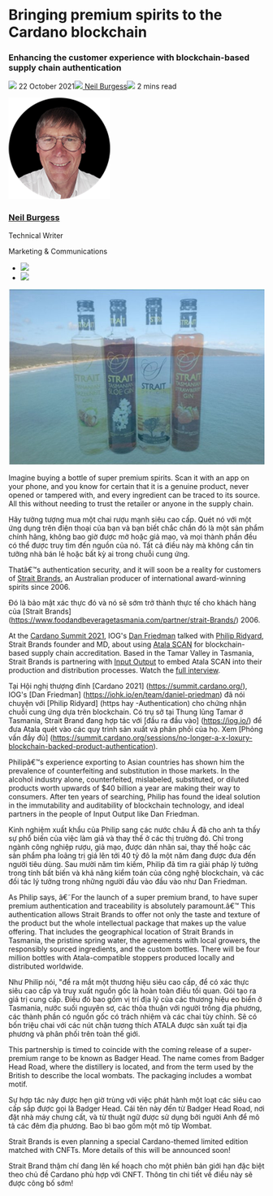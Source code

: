 # Bringing premium spirits to the Cardano blockchain
### **Enhancing the customer experience with blockchain-based supply chain authentication**
![](img/2021-10-22-bringing-premium-spirits-to-the-cardano-blockchain.002.png) 22 October 2021![](img/2021-10-22-bringing-premium-spirits-to-the-cardano-blockchain.002.png)[ Neil Burgess](tmp//en/blog/authors/neil-burgess/page-1/)![](img/2021-10-22-bringing-premium-spirits-to-the-cardano-blockchain.003.png) 2 mins read

![Neil Burgess](img/2021-10-22-bringing-premium-spirits-to-the-cardano-blockchain.004.png)[](tmp//en/blog/authors/neil-burgess/page-1/)
### [**Neil Burgess**](tmp//en/blog/authors/neil-burgess/page-1/)
Technical Writer

Marketing & Communications

- ![](img/2021-10-22-bringing-premium-spirits-to-the-cardano-blockchain.005.png)[](mailto:neil.burgess@iohk.io "Email")
- ![](img/2021-10-22-bringing-premium-spirits-to-the-cardano-blockchain.006.png)[](https://www.linkedin.com/in/neilburgessa84482125 "LinkedIn")

![Bringing premium spirits to the Cardano blockchain](img/2021-10-22-bringing-premium-spirits-to-the-cardano-blockchain.007.jpeg)

Imagine buying a bottle of super premium spirits. Scan it with an app on your phone, and you know for certain that it is a genuine product, never opened or tampered with, and every ingredient can be traced to its source. All this without needing to trust the retailer or anyone in the supply chain.

Hãy tưởng tượng mua một chai rượu mạnh siêu cao cấp.
Quét nó với một ứng dụng trên điện thoại của bạn và bạn biết chắc chắn đó là một sản phẩm chính hãng, không bao giờ được mở hoặc giả mạo, và mọi thành phần đều có thể được truy tìm đến nguồn của nó.
Tất cả điều này mà không cần tin tưởng nhà bán lẻ hoặc bất kỳ ai trong chuỗi cung ứng.

Thatâ€™s authentication security, and it will soon be a reality for customers of [Strait Brands](https://www.foodandbeveragetasmania.com/partner/strait-brands/), an Australian producer of international award-winning spirits since 2006. 

Đó là bảo mật xác thực đó và nó sẽ sớm trở thành thực tế cho khách hàng của [Strait Brands] (https://www.foodandbeveragetasmania.com/partner/strait-Brands/)
2006.

At the [Cardano Summit 2021](https://summit.cardano.org/), IOG's [Dan Friedman](https://iohk.io/en/team/daniel-friedman) talked with [Philip Ridyard](https://downginlane.com.au/the-story-behind-strait-brands-distillery/), Strait Brands founder and MD, about using [Atala SCAN](https://iohk.io/en/enterprise/#product-authentication) for blockchain-based supply chain accreditation. Based in the Tamar Valley in Tasmania, Strait Brands is partnering with [Input Output](https://iog.io/) to embed Atala SCAN into their production and distribution processes. Watch the [full interview](https://summit.cardano.org/sessions/no-longer-a-luxury-blockchain-backed-product-authentication).

Tại Hội nghị thượng đỉnh [Cardano 2021] (https://summit.cardano.org/), IOG's [Dan Friedman] (https://iohk.io/en/team/daniel-priedman) đã nói chuyện với [Philip Ridyard] (https
hay
-Authentication) cho chứng nhận chuỗi cung ứng dựa trên blockchain.
Có trụ sở tại Thung lũng Tamar ở Tasmania, Strait Brand đang hợp tác với [đầu ra đầu vào] (https://iog.io/) để đưa Atala quét vào các quy trình sản xuất và phân phối của họ.
Xem [Phỏng vấn đầy đủ] (https://summit.cardano.org/sessions/no-longer-a-x-loxury-blockchain-backed-product-authentication).

Philipâ€™s experience exporting to Asian countries has shown him the prevalence of counterfeiting and substitution in those markets. In the alcohol industry alone, counterfeited, mislabeled, substituted, or diluted products worth upwards of $40 billion a year are making their way to consumers. After ten years of searching, Philip has found the ideal solution in the immutability and auditability of blockchain technology, and ideal partners in the people of Input Output like Dan Friedman.

Kinh nghiệm xuất khẩu của Philip sang các nước châu Á đã cho anh ta thấy sự phổ biến của việc làm giả và thay thế ở các thị trường đó.
Chỉ trong ngành công nghiệp rượu, giả mạo, được dán nhãn sai, thay thế hoặc các sản phẩm pha loãng trị giá lên tới 40 tỷ đô la một năm đang được đưa đến người tiêu dùng.
Sau mười năm tìm kiếm, Philip đã tìm ra giải pháp lý tưởng trong tính bất biến và khả năng kiểm toán của công nghệ blockchain, và các đối tác lý tưởng trong những người đầu vào đầu vào như Dan Friedman.

As Philip says, â€˜For the launch of a super premium brand, to have super premium authentication and traceability is absolutely paramount.â€™ This authentication allows Strait Brands to offer not only the taste and texture of the product but the whole intellectual package that makes up the value offering. That includes the geographical location of Strait Brands in Tasmania, the pristine spring water, the agreements with local growers, the responsibly sourced ingredients, and the custom bottles. There will be four million bottles with Atala-compatible stoppers produced locally and distributed worldwide.

Như Philip nói, "để ra mắt một thương hiệu siêu cao cấp, để có xác thực siêu cao cấp và truy xuất nguồn gốc là hoàn toàn điều tối quan.
Gói tạo ra giá trị cung cấp.
Điều đó bao gồm vị trí địa lý của các thương hiệu eo biển ở Tasmania, nước suối nguyên sơ, các thỏa thuận với người trồng địa phương, các thành phần có nguồn gốc có trách nhiệm và các chai tùy chỉnh.
Sẽ có bốn triệu chai với các nút chặn tương thích ATALA được sản xuất tại địa phương và phân phối trên toàn thế giới.

This partnership is timed to coincide with the coming release of a super-premium range to be known as Badger Head. The name comes from Badger Head Road, where the distillery is located, and from the term used by the British to describe the local wombats. The packaging includes a wombat motif.

Sự hợp tác này được hẹn giờ trùng với việc phát hành một loạt các siêu cao cấp sắp được gọi là Badger Head.
Cái tên này đến từ Badger Head Road, nơi đặt nhà máy chưng cất, và từ thuật ngữ được sử dụng bởi người Anh để mô tả các đêm địa phương.
Bao bì bao gồm một mô típ Wombat.

Strait Brands is even planning a special Cardano-themed limited edition matched with CNFTs. More details of this will be announced soon!

Strait Brand thậm chí đang lên kế hoạch cho một phiên bản giới hạn đặc biệt theo chủ đề Cardano phù hợp với CNFT.
Thông tin chi tiết về điều này sẽ được công bố sớm!

